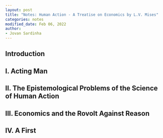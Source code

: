 ```yaml
---
layout: post
title: "Notes: Human Action - A Treatise on Economics by L.V. Mises"
categories: notes
modified_date: Feb 06, 2022
author:
- Jovan Sardinha
---
```



## Introduction
## I. Acting Man
## II. The Epistemological Problems of the Science of Human Action
## III. Economics and the Rovolt Against Reason
## IV. A First

